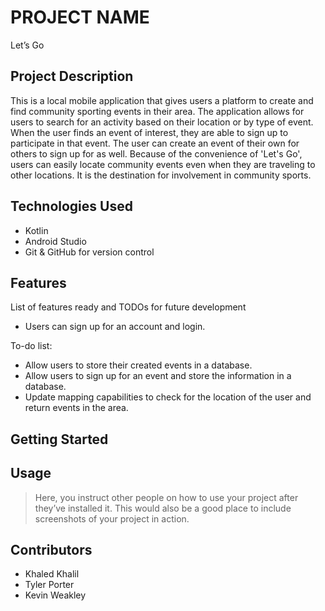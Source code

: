 # PROJECT NAME
Let’s Go 

## Project Description
This is a local mobile application that gives users a platform to create and find community sporting events in their area. The application allows for users to search for an activity based on their location or by type of event. When the user finds an event of interest, they are able to sign up to participate in that event. The user can create an event of their own for others to sign up for as well. Because of the convenience of 'Let's Go', users can easily locate community events even when they are traveling to other locations. It is the destination for involvement in community sports. 

## Technologies Used
* Kotlin 
* Android Studio 
* Git & GitHub for version control 

## Features
List of features ready and TODOs for future development
* Users can sign up for an account and login.


To-do list:
* Allow users to store their created events in a database. 
* Allow users to sign up for an event and store the information in a database. 
* Update mapping capabilities to check for the location of the user and return events in the area. 

## Getting Started
   


## Usage
> Here, you instruct other people on how to use your project after they’ve installed it. This would also be a good place to include screenshots of your project in action.

## Contributors
* Khaled Khalil
* Tyler Porter
* Kevin Weakley 
